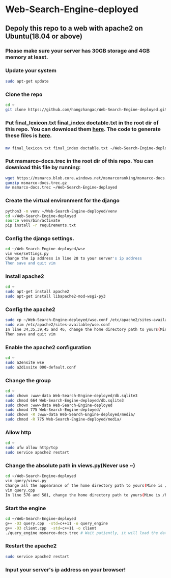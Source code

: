 # Web-Search-Engine-deployed
## Depoly this repo to a web with apache2 on Ubuntu(18.04 or above)
### Please make sure your server has 30GB storage and 4GB memory at least.
### Update your system
```bash
sudo apt-get update
```
### Clone the repo
```bash
cd ~
git clone https://github.com/hangzhangac/Web-Search-Engine-deployed.git
```
### Put final_lexicon.txt final_index doctable.txt in the root dir of this repo. You can download them [here](https://drive.google.com/drive/folders/1lnXNU-8MvvcwOaX4BzAvVrQvs8LMHnbI?usp=sharing). The code to generate these files is [here](https://github.com/hangzhangac/Web-Search-Engine).
###
```bash
mv final_lexicon.txt final_index doctable.txt ~/Web-Search-Engine-deployed
```

### Put msmarco-docs.trec in the root dir of this repo. You can download this file by running:
```bash
wget https://msmarco.blob.core.windows.net/msmarcoranking/msmarco-docs.trec.gz
gunzip msmarco-docs.trec.gz
mv msmarco-docs.trec ~/Web-Search-Engine-deployed
```
### Create the virtual environment for the django
```bash
python3 -m venv ~/Web-Search-Engine-deployed/venv
cd ~/Web-Search-Engine-deployed
source venv/bin/activate
pip install -r requirements.txt 
```
### Config the django settings.
```bash
cd ~/Web-Search-Engine-deployed/wse
vim wse/settings.py
Change the ip address in line 28 to your server's ip address
Then save and quit vim
```
### Install apache2
```bash
cd ~
sudo apt-get install apache2
sudo apt-get install libapache2-mod-wsgi-py3
```
### Config the apache2
```bash
sudo cp ~/Web-Search-Engine-deployed/wse.conf /etc/apache2/sites-available
sudo vim /etc/apache2/sites-available/wse.conf
In line 34,35,39,45 and 46, change the home directory path to yours(Mine is /home/hangzhang)
Then save and quit vim
```
### Enable the apache2 configuration
```bash
cd ~
sudo a2ensite wse
sudo a2dissite 000-default.conf
```
### Change the group 
```bash
cd ~
sudo chown :www-data Web-Search-Engine-deployed/db.sqlite3
sudo chmod 664 Web-Search-Engine-deployed/db.sqlite3
sudo chown :www-data Web-Search-Engine-deployed
sudo chmod 775 Web-Search-Engine-deployed/
sudo chown -R :www-data Web-Search-Engine-deployed/media/
sudo chmod -R 775 Web-Search-Engine-deployed/media/
```

### Allow http
```bash
cd ~
sudo ufw allow http/tcp
sudo service apache2 restart
```

### Change the absolute path in views.py(Never use ~)
```bash
cd ~/Web-Search-Engine-deployed
vim query/views.py
Change all the appearance of the home directory path to yours(Mine is /home/hangzhang), then save and quit vim
vim query.cpp
In line 576 and 581, change the home directory path to yours(Mine is /home/hangzhang), then save and quit vim
```
### Start the engine
```bash
cd ~/Web-Search-Engine-deployed
g++ -O3 query.cpp  -std=c++11 -o query_engine
g++ -O3 client.cpp  -std=c++11 -o client
./query_engine msmarco-docs.trec # Wait patiently, it will load the data for 1-2 minutes:
```
### Restart the apache2
```bash
sudo service apache2 restart
```
### Input your server's ip address on your browser!
